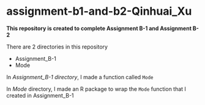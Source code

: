 # assignment-b1-and-b2-Qinhuai_Xu
**This repository is created to complete Assignment B-1 and Assignment B-2**

There are 2 directories in this repository
* Assignment_B-1
* Mode

In *Assignment_B-1 directory*, I made a function called `Mode`

In *Mode* directory, I made an R package to wrap the `Mode` function that I created in Assignment_B-1
